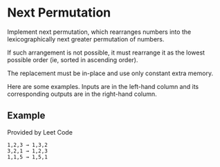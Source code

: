 # Next Permutation

Implement next permutation, which rearranges numbers into the lexicographically next greater
permutation of numbers.

If such arrangement is not possible, it must rearrange it as the lowest possible order
(ie, sorted in ascending order).

The replacement must be in-place and use only constant extra memory.

Here are some examples. Inputs are in the left-hand column and its corresponding outputs are in
the right-hand column.

## Example

Provided by Leet Code

```
1,2,3 → 1,3,2
3,2,1 → 1,2,3
1,1,5 → 1,5,1
```
